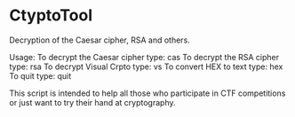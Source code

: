 # CtyptoTool
Decryption of the Caesar cipher, RSA and others.

Usage:
    To decrypt the Сaesar cipher type: cas
    To decrypt the RSA cipher type: rsa
    To decrypt Visual Crpto type: vs
    To convert HEX to text type: hex
    To quit type: quit

This script is intended to help all those who participate in CTF competitions or just want to try their hand at cryptography.
